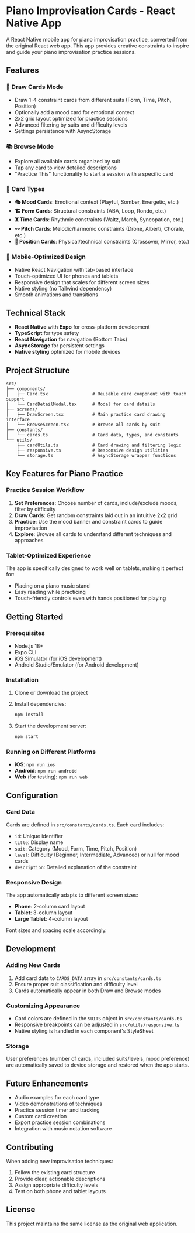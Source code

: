# Piano Improvisation Cards - React Native App

A React Native mobile app for piano improvisation practice, converted from the original React web app. This app provides creative constraints to inspire and guide your piano improvisation practice sessions.

## Features

### 🎲 Draw Cards Mode
- Draw 1-4 constraint cards from different suits (Form, Time, Pitch, Position)
- Optionally add a mood card for emotional context
- 2x2 grid layout optimized for practice sessions
- Advanced filtering by suits and difficulty levels
- Settings persistence with AsyncStorage

### 📚 Browse Mode
- Explore all available cards organized by suit
- Tap any card to view detailed descriptions
- "Practice This" functionality to start a session with a specific card

### 🎹 Card Types
- **🎭 Mood Cards**: Emotional context (Playful, Somber, Energetic, etc.)
- **🏗️ Form Cards**: Structural constraints (ABA, Loop, Rondo, etc.)
- **⏳ Time Cards**: Rhythmic constraints (Waltz, March, Syncopation, etc.)  
- **〰️ Pitch Cards**: Melodic/harmonic constraints (Drone, Alberti, Chorale, etc.)
- **🎹 Position Cards**: Physical/technical constraints (Crossover, Mirror, etc.)

### 📱 Mobile-Optimized Design
- Native React Navigation with tab-based interface
- Touch-optimized UI for phones and tablets
- Responsive design that scales for different screen sizes
- Native styling (no Tailwind dependency)
- Smooth animations and transitions

## Technical Stack

- **React Native** with **Expo** for cross-platform development
- **TypeScript** for type safety
- **React Navigation** for navigation (Bottom Tabs)
- **AsyncStorage** for persistent settings
- **Native styling** optimized for mobile devices

## Project Structure

```
src/
├── components/
│   ├── Card.tsx                 # Reusable card component with touch support
│   └── CardDetailModal.tsx      # Modal for card details
├── screens/
│   ├── DrawScreen.tsx           # Main practice card drawing interface
│   └── BrowseScreen.tsx         # Browse all cards by suit
├── constants/
│   └── cards.ts                 # Card data, types, and constants
└── utils/
    ├── cardUtils.ts             # Card drawing and filtering logic
    ├── responsive.ts            # Responsive design utilities
    └── storage.ts               # AsyncStorage wrapper functions
```

## Key Features for Piano Practice

### Practice Session Workflow
1. **Set Preferences**: Choose number of cards, include/exclude moods, filter by difficulty
2. **Draw Cards**: Get random constraints laid out in an intuitive 2x2 grid
3. **Practice**: Use the mood banner and constraint cards to guide improvisation
4. **Explore**: Browse all cards to understand different techniques and approaches

### Tablet-Optimized Experience
The app is specifically designed to work well on tablets, making it perfect for:
- Placing on a piano music stand
- Easy reading while practicing
- Touch-friendly controls even with hands positioned for playing

## Getting Started

### Prerequisites
- Node.js 18+
- Expo CLI
- iOS Simulator (for iOS development)
- Android Studio/Emulator (for Android development)

### Installation

1. Clone or download the project
2. Install dependencies:
   ```bash
   npm install
   ```

3. Start the development server:
   ```bash
   npm start
   ```

### Running on Different Platforms

- **iOS**: `npm run ios`
- **Android**: `npm run android`
- **Web** (for testing): `npm run web`

## Configuration

### Card Data
Cards are defined in `src/constants/cards.ts`. Each card includes:
- `id`: Unique identifier
- `title`: Display name
- `suit`: Category (Mood, Form, Time, Pitch, Position)  
- `level`: Difficulty (Beginner, Intermediate, Advanced) or null for mood cards
- `description`: Detailed explanation of the constraint

### Responsive Design
The app automatically adapts to different screen sizes:
- **Phone**: 2-column card layout
- **Tablet**: 3-column layout  
- **Large Tablet**: 4-column layout

Font sizes and spacing scale accordingly.

## Development

### Adding New Cards
1. Add card data to `CARDS_DATA` array in `src/constants/cards.ts`
2. Ensure proper suit classification and difficulty level
3. Cards automatically appear in both Draw and Browse modes

### Customizing Appearance
- Card colors are defined in the `SUITS` object in `src/constants/cards.ts`
- Responsive breakpoints can be adjusted in `src/utils/responsive.ts`
- Native styling is handled in each component's StyleSheet

### Storage
User preferences (number of cards, included suits/levels, mood preference) are automatically saved to device storage and restored when the app starts.

## Future Enhancements

- Audio examples for each card type
- Video demonstrations of techniques  
- Practice session timer and tracking
- Custom card creation
- Export practice session combinations
- Integration with music notation software

## Contributing

When adding new improvisation techniques:
1. Follow the existing card structure
2. Provide clear, actionable descriptions
3. Assign appropriate difficulty levels
4. Test on both phone and tablet layouts

## License

This project maintains the same license as the original web application.